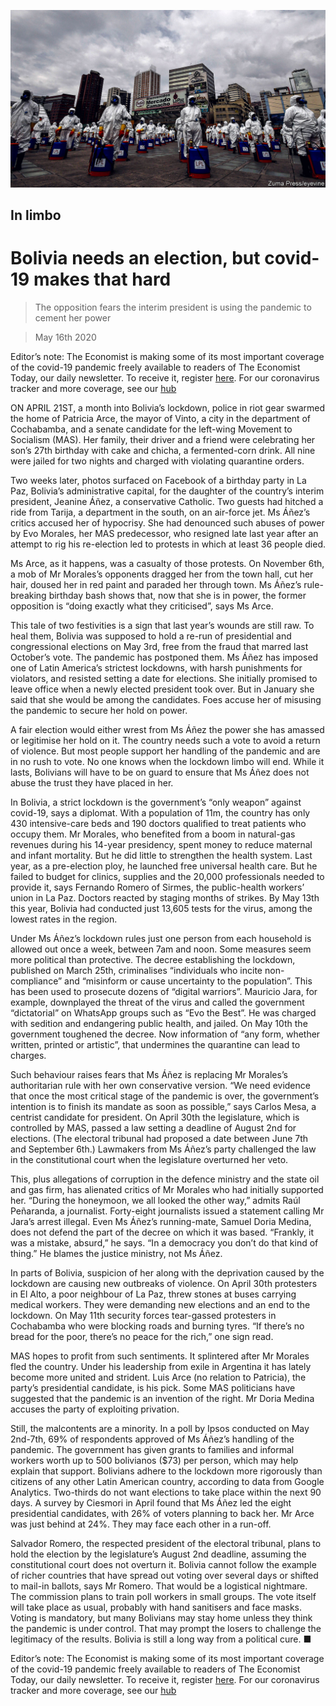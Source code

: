 ![](./images/20200516_AMP001_0.jpg)

## In limbo

# Bolivia needs an election, but covid-19 makes that hard

> The opposition fears the interim president is using the pandemic to cement her power

> May 16th 2020

Editor’s note: The Economist is making some of its most important coverage of the covid-19 pandemic freely available to readers of The Economist Today, our daily newsletter. To receive it, register [here](https://www.economist.com//newslettersignup). For our coronavirus tracker and more coverage, see our [hub](https://www.economist.com//coronavirus)

ON APRIL 21ST, a month into Bolivia’s lockdown, police in riot gear swarmed the home of Patricia Arce, the mayor of Vinto, a city in the department of Cochabamba, and a senate candidate for the left-wing Movement to Socialism (MAS). Her family, their driver and a friend were celebrating her son’s 27th birthday with cake and chicha, a fermented-corn drink. All nine were jailed for two nights and charged with violating quarantine orders. 

Two weeks later, photos surfaced on Facebook of a birthday party in La Paz, Bolivia’s administrative capital, for the daughter of the country’s interim president, Jeanine Áñez, a conservative Catholic. Two guests had hitched a ride from Tarija, a department in the south, on an air-force jet. Ms Áñez’s critics accused her of hypocrisy. She had denounced such abuses of power by Evo Morales, her MAS predecessor, who resigned late last year after an attempt to rig his re-election led to protests in which at least 36 people died.

Ms Arce, as it happens, was a casualty of those protests. On November 6th, a mob of Mr Morales’s opponents dragged her from the town hall, cut her hair, doused her in red paint and paraded her through town. Ms Áñez’s rule-breaking birthday bash shows that, now that she is in power, the former opposition is “doing exactly what they criticised”, says Ms Arce. 

This tale of two festivities is a sign that last year’s wounds are still raw. To heal them, Bolivia was supposed to hold a re-run of presidential and congressional elections on May 3rd, free from the fraud that marred last October’s vote. The pandemic has postponed them. Ms Áñez has imposed one of Latin America’s strictest lockdowns, with harsh punishments for violators, and resisted setting a date for elections. She initially promised to leave office when a newly elected president took over. But in January she said that she would be among the candidates. Foes accuse her of misusing the pandemic to secure her hold on power. 

A fair election would either wrest from Ms Áñez the power she has amassed or legitimise her hold on it. The country needs such a vote to avoid a return of violence. But most people support her handling of the pandemic and are in no rush to vote. No one knows when the lockdown limbo will end. While it lasts, Bolivians will have to be on guard to ensure that Ms Áñez does not abuse the trust they have placed in her.

In Bolivia, a strict lockdown is the government’s “only weapon” against covid-19, says a diplomat. With a population of 11m, the country has only 430 intensive-care beds and 190 doctors qualified to treat patients who occupy them. Mr Morales, who benefited from a boom in natural-gas revenues during his 14-year presidency, spent money to reduce maternal and infant mortality. But he did little to strengthen the health system. Last year, as a pre-election ploy, he launched free universal health care. But he failed to budget for clinics, supplies and the 20,000 professionals needed to provide it, says Fernando Romero of Sirmes, the public-health workers’ union in La Paz. Doctors reacted by staging months of strikes. By May 13th this year, Bolivia had conducted just 13,605 tests for the virus, among the lowest rates in the region.

Under Ms Áñez’s lockdown rules just one person from each household is allowed out once a week, between 7am and noon. Some measures seem more political than protective. The decree establishing the lockdown, published on March 25th, criminalises “individuals who incite non-compliance” and “misinform or cause uncertainty to the population”. This has been used to prosecute dozens of “digital warriors”. Mauricio Jara, for example, downplayed the threat of the virus and called the government “dictatorial” on WhatsApp groups such as “Evo the Best”. He was charged with sedition and endangering public health, and jailed. On May 10th the government toughened the decree. Now information of “any form, whether written, printed or artistic”, that undermines the quarantine can lead to charges.

Such behaviour raises fears that Ms Áñez is replacing Mr Morales’s authoritarian rule with her own conservative version. “We need evidence that once the most critical stage of the pandemic is over, the government’s intention is to finish its mandate as soon as possible,” says Carlos Mesa, a centrist candidate for president. On April 30th the legislature, which is controlled by MAS, passed a law setting a deadline of August 2nd for elections. (The electoral tribunal had proposed a date between June 7th and September 6th.) Lawmakers from Ms Áñez’s party challenged the law in the constitutional court when the legislature overturned her veto. 

This, plus allegations of corruption in the defence ministry and the state oil and gas firm, has alienated critics of Mr Morales who had initially supported her. “During the honeymoon, we all looked the other way,” admits Raúl Peñaranda, a journalist. Forty-eight journalists issued a statement calling Mr Jara’s arrest illegal. Even Ms Áñez’s running-mate, Samuel Doria Medina, does not defend the part of the decree on which it was based. “Frankly, it was a mistake, absurd,” he says. “In a democracy you don’t do that kind of thing.” He blames the justice ministry, not Ms Áñez.

In parts of Bolivia, suspicion of her along with the deprivation caused by the lockdown are causing new outbreaks of violence. On April 30th protesters in El Alto, a poor neighbour of La Paz, threw stones at buses carrying medical workers. They were demanding new elections and an end to the lockdown. On May 11th security forces tear-gassed protesters in Cochabamba who were blocking roads and burning tyres. “If there’s no bread for the poor, there’s no peace for the rich,” one sign read.

MAS hopes to profit from such sentiments. It splintered after Mr Morales fled the country. Under his leadership from exile in Argentina it has lately become more united and strident. Luis Arce (no relation to Patricia), the party’s presidential candidate, is his pick. Some MAS politicians have suggested that the pandemic is an invention of the right. Mr Doria Medina accuses the party of exploiting privation.

Still, the malcontents are a minority. In a poll by Ipsos conducted on May 2nd-7th, 69% of respondents approved of Ms Áñez’s handling of the pandemic. The government has given grants to families and informal workers worth up to 500 bolivianos ($73) per person, which may help explain that support. Bolivians adhere to the lockdown more rigorously than citizens of any other Latin American country, according to data from Google Analytics. Two-thirds do not want elections to take place within the next 90 days. A survey by Ciesmori in April found that Ms Áñez led the eight presidential candidates, with 26% of voters planning to back her. Mr Arce was just behind at 24%. They may face each other in a run-off. 

Salvador Romero, the respected president of the electoral tribunal, plans to hold the election by the legislature’s August 2nd deadline, assuming the constitutional court does not overturn it. Bolivia cannot follow the example of richer countries that have spread out voting over several days or shifted to mail-in ballots, says Mr Romero. That would be a logistical nightmare. The commission plans to train poll workers in small groups. The vote itself will take place as usual, probably with hand sanitisers and face masks. Voting is mandatory, but many Bolivians may stay home unless they think the pandemic is under control. That may prompt the losers to challenge the legitimacy of the results. Bolivia is still a long way from a political cure. ■

Editor’s note: The Economist is making some of its most important coverage of the covid-19 pandemic freely available to readers of The Economist Today, our daily newsletter. To receive it, register [here](https://www.economist.com//newslettersignup). For our coronavirus tracker and more coverage, see our [hub](https://www.economist.com//coronavirus)